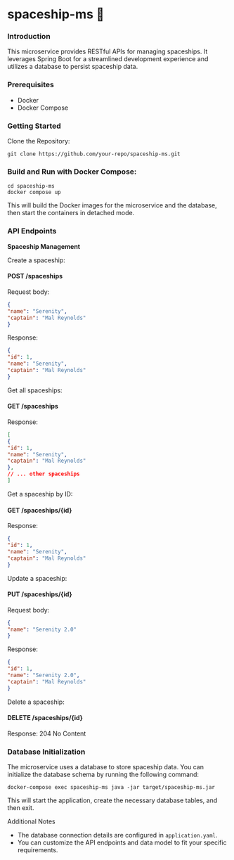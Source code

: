 # spaceship-ms 🚀

### Introduction
This microservice provides RESTful APIs for managing spaceships. It leverages Spring Boot for a streamlined development experience and utilizes a database to persist spaceship data.

### Prerequisites
- Docker
- Docker Compose
### Getting Started
Clone the Repository:

```
git clone https://github.com/your-repo/spaceship-ms.git
```


### Build and Run with Docker Compose:

```
cd spaceship-ms
docker compose up 
```
This will build the Docker images for the microservice and the database, then start the containers in detached mode.

### API Endpoints
**Spaceship Management**

Create a spaceship:

#### POST /spaceships
Request body:

```json 
{
"name": "Serenity",
"captain": "Mal Reynolds"
}
```

Response:

```json
{
"id": 1,
"name": "Serenity",
"captain": "Mal Reynolds"
}
```

Get all spaceships:

#### GET /spaceships
Response:

```json
[
{
"id": 1,
"name": "Serenity",
"captain": "Mal Reynolds"
},
// ... other spaceships
]
```

Get a spaceship by ID:

#### GET /spaceships/{id}
Response:

```json
{
"id": 1,
"name": "Serenity",
"captain": "Mal Reynolds"
}
```

Update a spaceship:

#### PUT /spaceships/{id}
Request body:

```json
{
"name": "Serenity 2.0"
}
```

Response:

```json
{
"id": 1,
"name": "Serenity 2.0",
"captain": "Mal Reynolds"
}
```

Delete a spaceship:

#### DELETE /spaceships/{id}
Response: 204 No Content

### Database Initialization
The microservice uses a database to store spaceship data. You can initialize the database schema by running the following command:

```
docker-compose exec spaceship-ms java -jar target/spaceship-ms.jar
```

This will start the application, create the necessary database tables, and then exit.

Additional Notes
- The database connection details are configured in `application.yaml`.
- You can customize the API endpoints and data model to fit your specific requirements.

